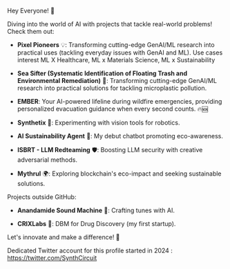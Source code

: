 Hey Everyone! 🌟

Diving into the world of AI with projects that tackle real-world problems! Check them out:


- **Pixel Pioneers** 💡: Transforming cutting-edge GenAI/ML research into practical uses (tackling everyday issues with GenAI and ML). Use cases interest ML X Healthcare, ML x Materials Science, ML x Sustainability

- **Sea Sifter (Systematic Identification of Floating Trash and Environmental Remediation)** 🌊: Transforming cutting-edge GenAI/ML research into practical solutions for tackling microplastic pollution.

- **EMBER**: Your AI-powered lifeline during wildfire emergencies, providing personalized evacuation guidance when every second counts. 🔥🆘
  
- **Synthetix** 🤖: Experimenting with vision tools for robotics.
  
- **AI Sustainability Agent** 🌱: My debut chatbot promoting eco-awareness.

- **ISBRT - LLM Redteaming** 🛡️: Boosting LLM security with creative adversarial methods.
  
- **Mythrul** 🌍: Exploring blockchain's eco-impact and seeking sustainable solutions.


Projects outside GitHub:

- **Anandamide Sound Machine** 🎵: Crafting tunes with AI.
  
- **CRIXLabs** 🏥: DBM for Drug Discovery (my first startup).

Let's innovate and make a difference! 🚀

Dedicated Twitter account for this profile started in 2024 : https://twitter.com/SynthCircuit
